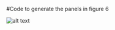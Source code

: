 #Code to generate the panels in figure 6

![alt text](https://github.com/Black-Lab-UCDenver/ReRepMetallothionein/blob/master/images/Draft%20Figures%206.tif?raw=true)
